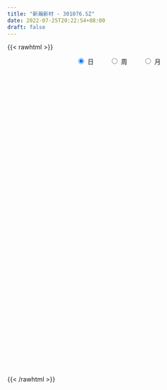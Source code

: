 ```yaml
---
title: "新瀚新材 - 301076.SZ"
date: 2022-07-25T20:22:54+08:00
draft: false
---
```

{{< rawhtml >}}
    <div style="text-align: center">
        <label style="padding: 1rem;"><input style="margin-right: .5rem" type="radio" name="period" value="D" checked onclick="period_change(this)">日</label>
        <label style="padding: 1rem;"><input style="margin-right: .5rem" type="radio" name="period" value="W" onclick="period_change(this)">周</label>
        <label style="padding: 1rem;"><input style="margin-right: .5rem" type="radio" name="period" value="M" onclick="period_change(this)">月</label>
    </div>
    <div id="chart" style="height: 700px;"></div> 
    <script type="text/javascript">
        const D_v = [98704.63,74249.69,62314.69,50008.85,46662.47,46468.5,36275.42,30663.87,21532.78,22334.66,25994.33,19247.27,31329.77,25218.35,16818.99,15217.7,20283.77,21616.31,19020.27,18260.04,19917.86,32719.95,23071.04,37838.47,54420.94,51805.45,48069.09,28453.45,25104.57,25208.2,22150.56,34985.64,28069.43,49357.71,55779.7,30191.14,34741.52,22537.64,22846.63,13160.0,20839.99,12039.22,8113.17,14110.81,9182.92,9507.99,8731.62,15070.99,21847.0,24400.74,17174.0,9899.0,9691.96,17016.99,18434.07,6905.18,5218.0,8878.11,5731.36,5193.8,8347.38,9062.72,11572.02,28388.11,50571.78,66221.61,48124.54,30866.11,55823.92,35403.94,31912.12,21101.96,23234.13,23357.08,14276.0,15971.43,8459.0,13763.0,9380.0,10694.0,7844.0,9432.0,10245.0,16763.0,8222.83,24122.57,14183.1,12218.0,9619.57,9229.17,10170.16,12203.03,23463.35,12915.5,9571.0,5878.0,4429.54,14003.67,6871.71,7457.0,9387.5,8409.39,8069.09,4765.0,4050.52,6879.98,6115.01,8806.0,5693.0,14825.13,9082.13,5547.13,4871.28,5462.0,7210.0,4871.0,4179.0,7455.41,6405.41,4667.0,7028.42,11356.0,12296.0,6365.89,5072.0,6753.0,4770.0,4292.0,3571.0,5700.0,5723.0,5136.59,10490.0,11391.0,9459.94,12159.61,14691.14,8203.0,6419.0,4840.85,7416.0,9695.65,8273.0,5352.0,6927.0,8531.0,10702.0,7753.41,6711.87,6190.0,11465.0,6441.0,5342.5,9485.0,8754.84,6705.7,7352.95,9677.8,8135.0,7315.48,12055.87,9594.5,7894.21,13289.0,12492.65,10720.7,6172.27,8150.1,9182.86,15134.58,9780.02,7566.3,9915.8,9977.79,9506.8,8916.78,18285.1,10761.78,10361.04,10020.0,9489.48,5372.8,8293.0,8751.63,15804.92,9825.4,13233.79,10152.07,29904.15,50218.63,28107.46,16732.1,13274.9,18795.5]
const D_histogram = [0.0,-0.2584615385,-0.3769660311,-0.5391611062,-0.7502798561,-0.7386931918,-0.8059756127,-0.8809515427,-0.881421073,-0.8771920729,-0.8254826831,-0.7416518715,-0.8375887312,-0.9614047319,-0.9714830482,-0.8896613133,-0.7799415145,-0.5807667785,-0.3920767022,-0.2125742644,-0.0062742938,0.2640956404,0.4028567675,0.5760183854,0.8892629648,1.1442258943,1.0250444889,0.993080031,0.9201053464,0.8856959041,0.8241893973,0.8338367765,0.8148382119,0.9135934802,0.8689352772,0.7455978691,0.5496322698,0.4550109986,0.2612694275,0.0806941339,-0.1550987917,-0.3113168176,-0.3704694786,-0.3393111287,-0.2989944948,-0.2824493938,-0.2261442003,-0.1345908013,0.0064717012,0.0358626235,-0.0140206158,-0.0362777795,-0.0444372489,-0.0151517702,-0.1132305162,-0.1874599631,-0.2041320438,-0.16934916,-0.1299179389,-0.0867914638,-0.0191611088,-0.0194458992,0.0411452788,0.1838473374,0.4313801596,0.6043006168,0.7748965807,0.7629333664,0.9060207426,0.9082577073,0.6617571881,0.5107209349,0.2316294932,0.0261387279,-0.1563313309,-0.382097488,-0.5252920391,-0.6980114714,-0.7522324056,-0.7282621127,-0.6529652492,-0.5396605356,-0.4589351702,-0.4981803325,-0.4683909102,-0.2624470836,-0.112644111,-0.0426395637,0.0420612069,0.1084629063,0.114994642,0.1918865723,0.2273623262,0.2204614346,0.1760099597,0.1476039857,0.1189205102,0.0383270324,-0.0215255399,-0.1002911976,-0.2088897834,-0.2955565127,-0.2834878532,-0.2388764231,-0.2248015733,-0.3156075884,-0.2950018472,-0.2075259004,-0.1001185901,0.0456496898,0.107522691,0.1496992744,0.1648530074,0.1561556345,0.0981473323,0.0197072082,0.0135762911,-0.0177797731,-0.0134844325,0.0199820257,0.0112202146,0.0306692921,-0.1113403284,-0.1534834653,-0.1776982636,-0.1532636447,-0.1739347646,-0.150559634,-0.0934394312,-0.0230552519,-0.0367011292,0.0177607786,-0.0194485244,-0.1465822046,-0.1660886412,-0.1665130751,0.0017777634,0.1323346598,0.2282659668,0.2924782466,0.3774492886,0.4209773136,0.4627299506,0.4777902289,0.4831762616,0.4855822999,0.516158322,0.5226826943,0.5004732845,0.4653830839,0.3559896903,0.2483437161,0.1634625375,0.1415993038,0.1409125713,-0.3541367363,-0.641526642,-0.7515995561,-0.75134666,-0.7089624184,-0.6484351684,-0.6184363841,-0.5215814487,-0.3733091697,-0.2571672241,-0.1934695844,-0.1349087201,-0.065099091,0.0229279465,0.0889885738,0.1248517178,0.1759991651,0.22151879,0.2644489646,0.3080083317,0.3017515259,0.3641048796,0.3677221919,0.3711495742,0.3077001244,0.243887161,0.2017809662,0.1833238265,0.1566266423,0.0364625553,-0.0173678265,-0.0044238822,-0.0453838632,0.0774029001,0.2004833526,0.2300468383,0.2135996735,0.2031508136,0.2322841913]
const D_fast = [0.0,-0.3230769231,-0.5358229235,-0.8328082752,-1.2314969891,-1.4045836227,-1.6733599467,-1.9685737625,-2.189398561,-2.4044675791,-2.5591288602,-2.6607110164,-2.9660450589,-3.3302122425,-3.583161321,-3.7237549143,-3.8090204942,-3.7550374528,-3.664366552,-3.5380076804,-3.3332762832,-2.9968824389,-2.7574071199,-2.4402409057,-1.9046805851,-1.363661182,-1.2265814652,-1.0102759154,-0.8532242634,-0.6662097296,-0.5216688871,-0.3035623138,-0.1188513255,0.208302313,0.3808779293,0.4439399885,0.3853824566,0.404513935,0.2760897208,0.1156879607,-0.1588796629,-0.3929268931,-0.5446969238,-0.598366356,-0.6327983459,-0.6868655933,-0.6870964499,-0.6291907512,-0.4865103234,-0.4481537453,-0.5015421386,-0.5328687471,-0.5521375287,-0.5266399926,-0.6530263676,-0.7741208053,-0.8418258969,-0.8493803032,-0.8424285667,-0.8209999577,-0.7581598798,-0.763306145,-0.6924286474,-0.5037647544,-0.1483868923,0.1756087192,0.5399288282,0.7186989555,1.0882915173,1.3175929088,1.2365316867,1.2131756672,0.9919915988,0.7930355156,0.571482624,0.2501920949,-0.0243254659,-0.3715477661,-0.6138268017,-0.771922037,-0.8598664859,-0.8814769061,-0.9154853332,-1.0792755786,-1.166583884,-1.0262518282,-0.9046098834,-0.845265227,-0.7500491547,-0.6565317287,-0.6212513325,-0.4963877591,-0.4040714237,-0.3558569566,-0.3563059416,-0.3478109191,-0.3467642671,-0.4177759868,-0.483009944,-0.5868484012,-0.7476694328,-0.9082252903,-0.9670285941,-0.9821362698,-1.0242618133,-1.1939697255,-1.2471144461,-1.2115199744,-1.1291423116,-0.9719616093,-0.8832079352,-0.8036065333,-0.7472395485,-0.7168980128,-0.7503694818,-0.8238828039,-0.8266196483,-0.8624206557,-0.8614964233,-0.8230344586,-0.828991216,-0.8018748156,-0.9717195182,-1.0522335214,-1.1208728856,-1.1347541779,-1.1989089889,-1.2131737669,-1.1794134218,-1.1147930555,-1.1376142151,-1.0787121127,-1.1207835468,-1.2845627781,-1.345591375,-1.3876440777,-1.2189087983,-1.0552682369,-0.9022704383,-0.7649385968,-0.5856052327,-0.4368328792,-0.2793977547,-0.1448899191,-0.018709821,0.1050917923,0.2647073949,0.4019024408,0.5048113521,0.5860669224,0.5656709514,0.5201109063,0.476095362,0.4896319542,0.5241733646,-0.0594101271,-0.5071816933,-0.8051544964,-0.9927382654,-1.1275946283,-1.2291761704,-1.3537864822,-1.3873269089,-1.3323819224,-1.2805317828,-1.2652015392,-1.240367855,-1.1868329986,-1.0930739744,-1.0047662036,-0.9376901302,-0.8425428917,-0.7416435693,-0.6326011535,-0.5120397035,-0.4428586278,-0.2894790543,-0.193931194,-0.0977164181,-0.0842408368,-0.0870820099,-0.0787429632,-0.0513691463,-0.0389096699,-0.1499581181,-0.2081304565,-0.1962924828,-0.2485984295,-0.1064609413,0.0667403494,0.1538155447,0.1907682983,0.2311071417,0.3183115673]
const D_slow = [0.0,-0.0646153846,-0.1588568924,-0.2936471689,-0.481217133,-0.6658904309,-0.8673843341,-1.0876222198,-1.307977488,-1.5272755062,-1.733646177,-1.9190591449,-2.1284563277,-2.3688075107,-2.6116782727,-2.8340936011,-3.0290789797,-3.1742706743,-3.2722898498,-3.325433416,-3.3270019894,-3.2609780793,-3.1602638874,-3.0162592911,-2.7939435499,-2.5078870763,-2.2516259541,-2.0033559464,-1.7733296098,-1.5519056337,-1.3458582844,-1.1373990903,-0.9336895373,-0.7052911673,-0.488057348,-0.3016578807,-0.1642498132,-0.0504970636,0.0148202933,0.0349938268,-0.0037808712,-0.0816100755,-0.1742274452,-0.2590552274,-0.3338038511,-0.4044161995,-0.4609522496,-0.4945999499,-0.4929820246,-0.4840163688,-0.4875215227,-0.4965909676,-0.5077002798,-0.5114882224,-0.5397958514,-0.5866608422,-0.6376938531,-0.6800311431,-0.7125106279,-0.7342084938,-0.738998771,-0.7438602458,-0.7335739261,-0.6876120918,-0.5797670519,-0.4286918977,-0.2349677525,-0.0442344109,0.1822707748,0.4093352016,0.5747744986,0.7024547323,0.7603621056,0.7668967876,0.7278139549,0.6322895829,0.5009665731,0.3264637053,0.1384056039,-0.0436599243,-0.2069012366,-0.3418163705,-0.456550163,-0.5810952462,-0.6981929737,-0.7638047446,-0.7919657724,-0.8026256633,-0.7921103616,-0.764994635,-0.7362459745,-0.6882743314,-0.6314337499,-0.5763183912,-0.5323159013,-0.4954149049,-0.4656847773,-0.4561030192,-0.4614844042,-0.4865572036,-0.5387796494,-0.6126687776,-0.6835407409,-0.7432598467,-0.79946024,-0.8783621371,-0.9521125989,-1.003994074,-1.0290237215,-1.0176112991,-0.9907306263,-0.9533058077,-0.9120925558,-0.8730536472,-0.8485168142,-0.8435900121,-0.8401959393,-0.8446408826,-0.8480119908,-0.8430164843,-0.8402114307,-0.8325441076,-0.8603791898,-0.8987500561,-0.943174622,-0.9814905332,-1.0249742243,-1.0626141328,-1.0859739906,-1.0917378036,-1.1009130859,-1.0964728912,-1.1013350224,-1.1379805735,-1.1795027338,-1.2211310026,-1.2206865617,-1.1876028968,-1.1305364051,-1.0574168434,-0.9630545213,-0.8578101929,-0.7421277052,-0.622680148,-0.5018860826,-0.3804905076,-0.2514509271,-0.1207802535,0.0043380676,0.1206838386,0.2096812611,0.2717671902,0.3126328245,0.3480326505,0.3832607933,0.2947266092,0.1343449487,-0.0535549403,-0.2413916053,-0.4186322099,-0.580741002,-0.735350098,-0.8657454602,-0.9590727526,-1.0233645587,-1.0717319548,-1.1054591348,-1.1217339076,-1.1160019209,-1.0937547775,-1.062541848,-1.0185420568,-0.9631623593,-0.8970501181,-0.8200480352,-0.7446101537,-0.6535839338,-0.5616533859,-0.4688659923,-0.3919409612,-0.3309691709,-0.2805239294,-0.2346929728,-0.1955363122,-0.1864206734,-0.19076263,-0.1918686005,-0.2032145663,-0.1838638413,-0.1337430032,-0.0762312936,-0.0228313752,0.0279563282,0.086027376]
const D_data = [['2021-10-11', 49.72, 46.9, 45.8, 62.0],['2021-10-12', 41.8, 42.85, 39.7, 48.78],['2021-10-13', 40.5, 43.31, 40.01, 46.0],['2021-10-14', 41.97, 41.6, 40.7, 44.29],['2021-10-15', 41.5, 39.4, 39.4, 42.17],['2021-10-18', 38.61, 40.97, 38.01, 41.02],['2021-10-19', 40.2, 39.1, 39.02, 40.65],['2021-10-20', 38.55, 37.8, 37.73, 38.87],['2021-10-21', 37.1, 37.65, 37.1, 38.21],['2021-10-22', 37.3, 36.81, 36.78, 38.27],['2021-10-25', 36.36, 36.64, 35.51, 37.37],['2021-10-26', 36.09, 36.52, 36.07, 37.1],['2021-10-27', 36.3, 33.31, 33.2, 36.36],['2021-10-28', 32.93, 31.32, 31.3, 33.48],['2021-10-29', 31.22, 31.25, 31.22, 31.97],['2021-11-01', 31.35, 31.46, 30.51, 31.73],['2021-11-02', 31.46, 31.24, 30.83, 32.28],['2021-11-03', 31.26, 32.21, 31.14, 32.59],['2021-11-04', 31.96, 32.28, 31.73, 32.58],['2021-11-05', 31.91, 32.45, 31.91, 32.93],['2021-11-08', 32.41, 33.27, 32.0, 33.27],['2021-11-09', 33.27, 35.0, 33.03, 35.24],['2021-11-10', 34.6, 34.27, 33.72, 34.6],['2021-11-11', 34.28, 35.5, 34.28, 36.6],['2021-11-12', 34.99, 38.75, 34.99, 39.08],['2021-11-15', 38.8, 40.0, 37.65, 40.0],['2021-11-16', 40.5, 36.21, 36.03, 40.54],['2021-11-17', 35.94, 37.4, 35.94, 37.77],['2021-11-18', 37.68, 37.1, 36.63, 38.12],['2021-11-19', 36.64, 37.78, 36.64, 38.38],['2021-11-22', 38.0, 37.66, 37.52, 38.17],['2021-11-23', 37.8, 38.9, 37.29, 39.5],['2021-11-24', 38.8, 39.03, 38.1, 39.5],['2021-11-25', 40.37, 41.3, 40.1, 41.71],['2021-11-26', 40.8, 40.28, 40.12, 44.4],['2021-11-29', 39.09, 39.43, 38.68, 41.5],['2021-11-30', 39.46, 38.14, 37.78, 40.3],['2021-12-01', 38.49, 39.01, 38.11, 39.47],['2021-12-02', 38.8, 37.27, 37.23, 39.37],['2021-12-03', 37.53, 36.56, 36.53, 37.73],['2021-12-06', 36.97, 34.71, 34.67, 36.97],['2021-12-07', 34.71, 34.45, 34.04, 35.38],['2021-12-08', 34.41, 34.79, 34.41, 34.96],['2021-12-09', 34.79, 35.53, 34.55, 35.59],['2021-12-10', 35.55, 35.54, 35.15, 35.79],['2021-12-13', 35.54, 35.11, 34.56, 35.68],['2021-12-14', 35.13, 35.54, 35.06, 35.74],['2021-12-15', 35.54, 36.17, 35.25, 36.58],['2021-12-16', 36.0, 37.3, 35.88, 37.5],['2021-12-17', 37.44, 36.31, 36.25, 38.3],['2021-12-20', 35.69, 35.2, 35.17, 36.3],['2021-12-21', 35.26, 35.26, 34.96, 35.6],['2021-12-22', 35.26, 35.25, 35.0, 35.44],['2021-12-23', 35.55, 35.68, 35.55, 36.7],['2021-12-24', 35.62, 33.77, 33.73, 35.62],['2021-12-27', 33.74, 33.4, 32.81, 33.74],['2021-12-28', 33.63, 33.63, 33.47, 33.88],['2021-12-29', 33.6, 34.08, 33.12, 34.33],['2021-12-30', 34.05, 34.12, 33.84, 34.32],['2021-12-31', 34.12, 34.2, 34.05, 34.41],['2022-01-04', 34.2, 34.66, 34.01, 34.8],['2022-01-05', 34.8, 33.87, 33.63, 34.8],['2022-01-06', 33.99, 34.7, 33.8, 35.55],['2022-01-07', 34.53, 36.27, 34.29, 36.3],['2022-01-10', 36.27, 38.8, 35.6, 39.3],['2022-01-11', 38.68, 39.35, 38.02, 41.41],['2022-01-12', 38.39, 40.76, 38.31, 41.4],['2022-01-13', 40.46, 39.5, 39.15, 40.75],['2022-01-14', 39.19, 42.48, 38.47, 43.43],['2022-01-17', 42.0, 41.88, 40.38, 42.35],['2022-01-18', 41.51, 38.8, 38.7, 41.78],['2022-01-19', 39.48, 39.48, 38.71, 40.2],['2022-01-20', 39.39, 37.11, 37.05, 39.65],['2022-01-21', 37.27, 36.93, 36.0, 38.56],['2022-01-24', 36.01, 36.22, 35.3, 36.57],['2022-01-25', 36.44, 34.45, 34.25, 36.5],['2022-01-26', 34.44, 34.2, 34.0, 35.09],['2022-01-27', 34.28, 32.54, 32.46, 34.42],['2022-01-28', 32.74, 32.86, 32.6, 33.67],['2022-02-07', 33.41, 33.17, 33.04, 34.09],['2022-02-08', 33.34, 33.51, 32.7, 33.58],['2022-02-09', 33.51, 33.98, 33.26, 34.03],['2022-02-10', 34.0, 33.64, 33.52, 34.16],['2022-02-11', 33.6, 31.79, 31.61, 33.6],['2022-02-14', 31.64, 32.15, 31.39, 32.66],['2022-02-15', 32.39, 34.6, 32.16, 35.3],['2022-02-16', 34.77, 34.6, 34.1, 34.97],['2022-02-17', 34.84, 34.02, 33.76, 34.84],['2022-02-18', 34.0, 34.51, 33.66, 34.83],['2022-02-21', 34.51, 34.64, 34.11, 34.81],['2022-02-22', 34.3, 34.07, 33.38, 34.74],['2022-02-23', 34.32, 35.2, 34.32, 35.44],['2022-02-24', 35.15, 35.06, 34.49, 36.88],['2022-02-25', 35.6, 34.7, 34.6, 35.94],['2022-02-28', 34.7, 34.17, 33.4, 34.99],['2022-03-01', 34.37, 34.23, 34.02, 34.58],['2022-03-02', 34.08, 34.11, 33.9, 34.35],['2022-03-03', 34.2, 33.16, 32.64, 34.22],['2022-03-04', 32.89, 32.98, 32.7, 33.38],['2022-03-07', 32.81, 32.25, 31.83, 33.01],['2022-03-08', 32.39, 31.17, 30.98, 32.42],['2022-03-09', 31.17, 30.63, 29.2, 31.42],['2022-03-10', 31.29, 31.34, 30.75, 31.62],['2022-03-11', 31.17, 31.59, 30.45, 31.7],['2022-03-14', 31.1, 31.07, 30.89, 31.43],['2022-03-15', 31.08, 29.21, 29.21, 31.08],['2022-03-16', 29.84, 30.04, 28.64, 30.12],['2022-03-17', 30.41, 30.83, 30.41, 31.3],['2022-03-18', 30.8, 31.34, 30.69, 31.43],['2022-03-21', 31.36, 32.34, 31.36, 32.64],['2022-03-22', 33.23, 31.77, 31.66, 33.3],['2022-03-23', 31.7, 31.77, 31.5, 32.2],['2022-03-24', 31.44, 31.58, 31.2, 31.86],['2022-03-25', 31.96, 31.3, 31.3, 32.2],['2022-03-28', 31.14, 30.48, 30.05, 31.14],['2022-03-29', 30.48, 29.78, 29.76, 30.68],['2022-03-30', 30.28, 30.35, 29.72, 30.49],['2022-03-31', 30.2, 29.81, 29.76, 30.57],['2022-04-01', 29.8, 30.05, 29.22, 30.48],['2022-04-06', 29.9, 30.4, 29.82, 30.6],['2022-04-07', 30.21, 29.83, 29.46, 30.47],['2022-04-08', 30.28, 30.11, 29.99, 30.98],['2022-04-11', 29.82, 27.6, 27.6, 30.18],['2022-04-12', 27.6, 28.12, 27.4, 28.37],['2022-04-13', 28.19, 27.9, 27.6, 28.19],['2022-04-14', 27.9, 28.24, 27.9, 28.76],['2022-04-15', 28.24, 27.41, 27.4, 28.24],['2022-04-18', 27.41, 27.69, 26.66, 27.98],['2022-04-19', 27.69, 28.08, 27.65, 28.41],['2022-04-20', 28.14, 28.39, 28.04, 28.77],['2022-04-21', 28.04, 27.31, 27.21, 28.52],['2022-04-22', 27.55, 28.11, 26.6, 28.18],['2022-04-25', 27.98, 26.85, 26.63, 28.66],['2022-04-26', 26.5, 25.05, 24.92, 26.96],['2022-04-27', 24.97, 25.71, 23.7, 25.83],['2022-04-28', 25.48, 25.59, 24.9, 27.05],['2022-04-29', 26.25, 27.92, 25.76, 28.29],['2022-05-05', 28.2, 28.14, 27.82, 28.7],['2022-05-06', 27.57, 28.3, 27.4, 28.65],['2022-05-09', 28.3, 28.39, 28.2, 28.63],['2022-05-10', 28.18, 29.18, 27.86, 29.3],['2022-05-11', 29.48, 29.2, 29.06, 30.28],['2022-05-12', 29.37, 29.65, 29.03, 29.98],['2022-05-13', 29.77, 29.75, 29.4, 30.18],['2022-05-16', 29.75, 29.99, 29.3, 30.14],['2022-05-17', 29.91, 30.3, 29.55, 30.88],['2022-05-18', 30.15, 31.1, 30.05, 31.32],['2022-05-19', 30.7, 31.29, 30.5, 31.33],['2022-05-20', 31.29, 31.29, 31.03, 31.46],['2022-05-23', 31.09, 31.37, 31.02, 31.78],['2022-05-24', 31.53, 30.4, 30.1, 32.07],['2022-05-25', 30.41, 30.11, 29.86, 30.5],['2022-05-26', 30.16, 30.08, 29.18, 30.37],['2022-05-27', 30.05, 30.75, 29.81, 31.19],['2022-05-30', 30.73, 31.12, 30.23, 31.25],['2022-05-31', 23.76, 23.54, 23.04, 23.76],['2022-06-01', 23.4, 23.65, 23.12, 23.95],['2022-06-02', 23.64, 24.24, 23.31, 24.26],['2022-06-06', 24.3, 24.7, 24.08, 24.87],['2022-06-07', 24.6, 24.71, 24.22, 24.88],['2022-06-08', 24.7, 24.6, 24.0, 24.9],['2022-06-09', 24.43, 23.86, 23.69, 24.57],['2022-06-10', 23.86, 24.47, 23.79, 24.58],['2022-06-13', 24.2, 25.29, 24.05, 25.3],['2022-06-14', 25.03, 25.21, 24.35, 25.29],['2022-06-15', 25.21, 24.71, 24.7, 25.37],['2022-06-16', 24.69, 24.69, 24.6, 24.97],['2022-06-17', 24.39, 24.94, 24.21, 25.05],['2022-06-20', 24.94, 25.42, 24.86, 25.64],['2022-06-21', 25.32, 25.45, 25.19, 26.32],['2022-06-22', 25.85, 25.28, 25.19, 25.92],['2022-06-23', 25.31, 25.68, 25.04, 25.78],['2022-06-24', 25.99, 25.89, 25.58, 26.08],['2022-06-27', 25.93, 26.16, 25.92, 26.48],['2022-06-28', 26.5, 26.51, 26.01, 26.52],['2022-06-29', 26.58, 26.12, 26.05, 26.79],['2022-06-30', 26.12, 27.3, 26.02, 27.44],['2022-07-01', 27.4, 26.95, 26.9, 27.6],['2022-07-04', 26.85, 27.19, 26.81, 27.62],['2022-07-05', 27.2, 26.4, 26.3, 27.28],['2022-07-06', 26.41, 26.22, 25.95, 26.79],['2022-07-07', 26.22, 26.34, 25.94, 26.58],['2022-07-08', 26.35, 26.59, 26.25, 27.38],['2022-07-11', 26.5, 26.47, 26.11, 27.14],['2022-07-12', 26.25, 24.95, 24.9, 26.45],['2022-07-13', 25.08, 25.29, 24.82, 25.69],['2022-07-14', 25.37, 25.98, 25.0, 26.2],['2022-07-15', 26.15, 25.18, 25.0, 26.16],['2022-07-18', 25.69, 27.44, 25.19, 27.62],['2022-07-19', 28.05, 28.2, 27.69, 30.36],['2022-07-20', 27.99, 27.6, 27.32, 28.54],['2022-07-21', 27.61, 27.23, 27.23, 28.0],['2022-07-22', 27.3, 27.4, 26.5, 27.57],['2022-07-25', 27.4, 28.13, 27.03, 28.39]]
const W_v = [331940.33,157275.23,118608.71,94398.09,167968.26,178640.76,190343.04,123476.93,64286.11,79558.34,72216.02,31926.45,57370.23,251607.96,135009.23,61849.43,54978.0,68366.07,67981.21,40753.92,38087.98,31544.51,39787.67,30120.82,23051.42,35256.89,24422.59,58191.69,14622.0,35577.5,40625.28,38923.5,32491.29,44995.06,50824.72,51579.56,57448.25,43536.32,57767.81,138237.24,18795.5]
const W_histogram = [0.0,-0.1652877493,-0.6146717381,-0.785755926,-0.4461776923,-0.2672648848,0.0236234854,-0.0275525918,-0.1180748129,-0.1140103758,-0.2618505327,-0.3070162492,-0.1800992331,0.3126383169,0.2576266814,-0.0439567718,-0.2927239828,-0.2528100851,-0.1949312976,-0.2502740171,-0.3520503727,-0.4040406163,-0.4077778753,-0.4573651499,-0.448447312,-0.5784417408,-0.5703907216,-0.5317352228,-0.4383358136,-0.2462361771,0.0039614812,0.1447083095,-0.1718459757,-0.327910715,-0.3591389304,-0.2790339675,-0.1256908421,-0.0248165629,-0.0290687216,0.1327351834,0.2947469347]
const W_fast = [0.0,-0.2066096866,-0.8096616099,-1.1771847793,-0.9491509687,-0.8370543824,-0.5402601409,-0.598324366,-0.7183652904,-0.7428034472,-0.9561062373,-1.078026016,-0.9961338083,-0.425236679,-0.4158416441,-0.7284142903,-1.050362497,-1.0736511205,-1.0645051575,-1.1824163813,-1.37220533,-1.5252057277,-1.6308874555,-1.7948160177,-1.8980100078,-2.1726148717,-2.307161533,-2.4014398398,-2.4176243841,-2.2870837918,-2.0358957633,-1.8589718576,-2.2184876367,-2.4565300548,-2.5775430028,-2.5671965318,-2.4452761168,-2.3506059784,-2.3621253175,-2.1671376166,-1.9314391317]
const W_slow = [0.0,-0.0413219373,-0.1949898718,-0.3914288533,-0.5029732764,-0.5697894976,-0.5638836262,-0.5707717742,-0.6002904774,-0.6287930714,-0.6942557046,-0.7710097668,-0.8160345751,-0.7378749959,-0.6734683256,-0.6844575185,-0.7576385142,-0.8208410355,-0.8695738599,-0.9321423642,-1.0201549574,-1.1211651114,-1.2231095802,-1.3374508677,-1.4495626957,-1.5941731309,-1.7367708113,-1.869704617,-1.9792885704,-2.0408476147,-2.0398572444,-2.0036801671,-2.046641661,-2.1286193398,-2.2184040724,-2.2881625642,-2.3195852748,-2.3257894155,-2.3330565959,-2.2998728,-2.2261860664]
const W_data = [['2021-10-15', 49.72, 39.4, 39.4, 62.0],['2021-10-22', 38.61, 36.81, 36.78, 41.02],['2021-10-29', 36.36, 31.25, 31.22, 37.37],['2021-11-05', 31.35, 32.45, 30.51, 32.93],['2021-11-12', 32.41, 38.75, 32.0, 39.08],['2021-11-19', 38.8, 37.78, 35.94, 40.54],['2021-11-26', 38.0, 40.28, 37.29, 44.4],['2021-12-03', 39.09, 36.56, 36.53, 41.5],['2021-12-10', 36.97, 35.54, 34.04, 36.97],['2021-12-17', 35.54, 36.31, 34.56, 38.3],['2021-12-24', 35.69, 33.77, 33.73, 36.7],['2021-12-31', 33.74, 34.2, 32.81, 34.41],['2022-01-07', 34.2, 36.27, 33.63, 36.3],['2022-01-14', 36.27, 42.48, 35.6, 43.43],['2022-01-21', 42.0, 36.93, 36.0, 42.35],['2022-01-28', 36.01, 32.86, 32.46, 36.57],['2022-02-11', 33.41, 31.79, 31.61, 34.16],['2022-02-18', 31.64, 34.51, 31.39, 35.3],['2022-02-25', 34.51, 34.7, 33.38, 36.88],['2022-03-04', 34.7, 32.98, 32.64, 34.99],['2022-03-11', 32.81, 31.59, 29.2, 33.01],['2022-03-18', 31.1, 31.34, 28.64, 31.43],['2022-03-25', 31.36, 31.3, 31.2, 33.3],['2022-04-01', 31.14, 30.05, 29.22, 31.14],['2022-04-08', 29.9, 30.11, 29.46, 30.98],['2022-04-15', 29.82, 27.41, 27.4, 30.18],['2022-04-22', 27.41, 28.11, 26.6, 28.77],['2022-04-29', 27.98, 27.92, 23.7, 28.66],['2022-05-06', 28.2, 28.3, 27.4, 28.7],['2022-05-13', 28.3, 29.75, 27.86, 30.28],['2022-05-20', 29.75, 31.29, 29.3, 31.46],['2022-05-27', 31.09, 30.75, 29.18, 32.07],['2022-06-02', 30.73, 24.24, 23.04, 31.25],['2022-06-10', 24.3, 24.47, 23.69, 24.9],['2022-06-17', 24.2, 24.94, 24.05, 25.37],['2022-06-24', 24.94, 25.89, 24.86, 26.32],['2022-07-01', 25.93, 26.95, 25.92, 27.6],['2022-07-08', 26.85, 26.59, 25.94, 27.62],['2022-07-15', 26.5, 25.18, 24.82, 27.14],['2022-07-22', 25.69, 27.4, 25.19, 30.36],['2022-07-29', 27.4, 28.13, 27.03, 28.39]]
const M_v = [607824.2699999999,696282.8100000001,306531.1899999999,505836.85,200896.28,164318.49,147328.0,145208.82,211116.56,269098.65]
const M_histogram = [0.0,0.4397037037,0.4398077029,0.3292971871,0.3236150543,0.02135145,-0.293377552,-0.7576583256,-0.7701342469,-0.6840040945]
const M_fast = [0.0,0.5496296296,0.6596855545,0.6314993355,0.7067209663,0.4097952245,0.0217218344,-0.6319735205,-0.8369830035,-0.9218538748]
const M_slow = [0.0,0.1099259259,0.2198778516,0.3022021484,0.383105912,0.3884437745,0.3150993865,0.1256848051,-0.0668487566,-0.2378497803]
const M_data = [['2021-10-29', 49.72, 31.25, 31.22, 62.0],['2021-11-30', 31.35, 38.14, 30.51, 44.4],['2021-12-31', 38.49, 34.2, 32.81, 39.47],['2022-01-28', 34.2, 32.86, 32.46, 43.43],['2022-02-28', 33.41, 34.17, 31.39, 36.88],['2022-03-31', 34.37, 29.81, 28.64, 34.58],['2022-04-29', 29.8, 27.92, 23.7, 30.98],['2022-05-31', 28.2, 23.54, 23.04, 32.07],['2022-06-30', 23.4, 27.3, 23.12, 27.44],['2022-07-29', 27.4, 28.13, 24.82, 30.36]]
        const D_a = [null,null,null,null,null,null,null,null,null,null,null,null,null,null,null,30.51,null,null,null,null,null,null,null,null,null,null,null,null,null,null,null,null,null,null,44.4,null,null,null,null,null,null,34.04,null,null,null,null,null,null,null,38.3,null,null,null,null,null,32.81,null,null,null,null,null,null,null,null,null,null,null,null,43.43,null,null,null,null,null,null,null,null,32.46,null,null,null,null,null,null,null,null,null,null,null,null,null,null,36.88,null,null,null,null,null,null,null,null,null,null,null,null,null,28.64,null,null,null,33.3,null,null,null,null,null,null,null,null,null,null,null,null,null,null,null,null,null,null,null,null,null,null,null,23.7,null,null,null,null,null,null,null,null,null,null,null,null,null,null,null,32.07,null,null,null,null,23.04,null,null,null,null,null,null,null,null,null,null,null,null,null,null,null,null,null,null,null,null,null,null,27.62,null,null,null,null,null,null,24.82,null,null,null,30.36,null,null,null,null]
const W_a = [null,null,null,30.51,null,null,null,null,null,null,null,null,null,43.43,null,null,null,null,null,null,null,null,null,null,null,null,null,null,null,null,null,null,23.04,null,null,null,null,27.62,null,null,null]
const M_a = [null,null,null,null,null,null,null,23.04,null,null]
        const D_b = [[{ coord: ['2021-11-01', 38.3] }, { coord: ['2022-02-24', 34.04] }],[{ coord: ['2022-03-16', 32.07] }, { coord: ['2022-05-24', 28.64] }],[{ coord: ['2022-05-31', 27.62] }, { coord: ['2022-07-19', 24.82] }]]
const W_b = []
const M_b = []
    </script>
{{< /rawhtml >}}